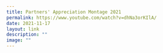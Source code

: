 ```yaml
---
title: Partners' Appreciation Montage 2021
permalink: https://www.youtube.com/watch?v=dhNa3orKIlA/
date: 2021-11-17
layout: link
description: ""
image: ""
---
```



